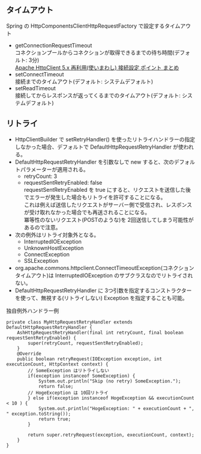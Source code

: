 
## タイムアウト

Spring の HttpComponentsClientHttpRequestFactory で設定するタイムアウト

* getConnectionRequestTimeout  
  コネクションプールからコネクションが取得できるまでの待ち時間(デフォルト: 3分)  
  [Apache HttpClient 5.x 再利用(使いまわし) 接続設定 ポイント まとめ](https://qiita.com/gosshys/items/df1ea26ba2e8c0860ae4#requestconfig)
* setConnectTimeout  
  接続までのタイムアウト(デフォルト: システムデフォルト)
* setReadTimeout  
  接続してからレスポンスが返ってくるまでのタイムアウト(デフォルト: システムデフォルト)

## リトライ

* HttpClientBuilder で setRetryHandler() を使ったリトライハンドラーの指定しなかった場合、デフォルトで DefaultHttpRequestRetryHandler が使われる。
* DefaultHttpRequestRetryHandler を引数なしで new すると、次のデフォルトパラメーターが適用される。
  * retryCount: 3
  * requestSentRetryEnabled: false  
    requestSentRetryEnabled を true にすると、リクエストを送信した後でエラーが発生した場合もリトライを許可することになる。  
    これは例えば送信したリクエストがサーバー側で受信され、レスポンスが受け取れなかった場合でも再送されることになる。  
    冪等性のないリクエスト(POSTのような)を 2回送信してしまう可能性があるので注意。
* 次の例外はリトライ対象外となる。
  * InterruptedIOException
  * UnknownHostException
  * ConnectException
  * SSLException
* org.apache.commons.httpclient.ConnectTimeoutException(コネクションタイムアウト)は InterruptedIOException のサブクラスなのでリトライされない。
* DefaultHttpRequestRetryHandler に 3つ引数を指定するコンストラクターを使って、無視する(リトライしない) Exception を指定することも可能。


独自例外ハンドラー例

```
private class MyHttpRequestRetryHandler extends DefaultHttpRequestRetryHandler {
    AshHttpRequestRetryHandler(final int retryCount, final boolean requestSentRetryEnabled) {
        super(retryCount, requestSentRetryEnabled);
    }
    @Override
    public boolean retryRequest(IOException exception, int executionCount, HttpContext context) {
        // SomeException はリトライしない
        if(exception instanceof SomeException) {
            System.out.println("Skip (no retry) SomeException.");
            return false;
        // HogeException は 10回リトライ
        } else if(exception instanceof HogeException && executionCount < 10 ) {
            System.out.println("HogeException: " + executionCount + ", " exception.toString());
            return true;
        }

        return super.retryRequest(exception, executionCount, context);
    }
}
```


